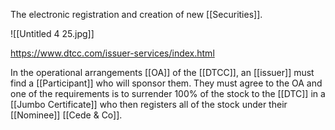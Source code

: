 The electronic registration and creation of new [[Securities]].

![[Untitled 4 25.jpg]]

https://www.dtcc.com/issuer-services/index.html

In the operational arrangements [[OA]] of the [[DTCC]], an [[issuer]] must find a [[Participant]] who will sponsor them. They must agree to the OA and one of the requirements is to surrender 100% of the stock to the [[DTC]] in a [[Jumbo Certificate]] who then registers all of the stock under their [[Nominee]] [[Cede & Co]].


